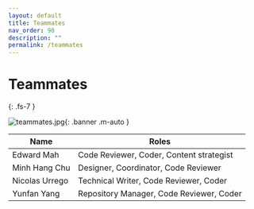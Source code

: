 ```yaml
---
layout: default
title: Teammates
nav_order: 90
description: ""
permalink: /teammates
---
```


# Teammates
{: .fs-7 }

![teammates.jpg](https://i.loli.net/2020/10/21/ZdIfv1YTCRn3Jpe.jpg){: .banner .m-auto }


Name | Roles
--|--
Edward Mah | Code Reviewer, Coder, Content strategist
Minh Hang Chu | Designer, Coordinator, Code Reviewer
Nicolas Urrego | Technical Writer, Code Reviewer, Coder
Yunfan Yang | Repository Manager, Code Reviewer, Coder